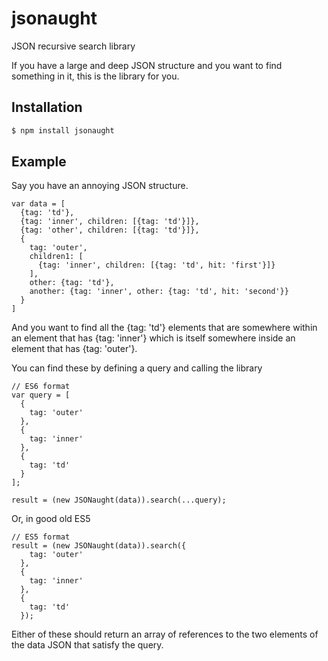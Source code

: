 # jsonaught
JSON recursive search library

If you have a large and deep JSON structure and you want to find something in it, this is the library for you.

## Installation

```bash
$ npm install jsonaught
```

## Example

Say you have an annoying JSON structure.

    var data = [
      {tag: 'td'},
      {tag: 'inner', children: [{tag: 'td'}]},
      {tag: 'other', children: [{tag: 'td'}]},
      {
        tag: 'outer',
        children1: [
          {tag: 'inner', children: [{tag: 'td', hit: 'first'}]}
        ],
        other: {tag: 'td'},
        another: {tag: 'inner', other: {tag: 'td', hit: 'second'}}
      }
    ]
    
And you want to find all the {tag: 'td'} elements that are somewhere within
an element that has {tag: 'inner'} which is itself somewhere inside an
element that has {tag: 'outer'}.

You can find these by defining a query and calling the library

    // ES6 format
    var query = [
      {
        tag: 'outer'
      },
      {
        tag: 'inner'
      },
      {
        tag: 'td'
      }
    ];

    result = (new JSONaught(data)).search(...query);

Or, in good old ES5

    // ES5 format
    result = (new JSONaught(data)).search({
        tag: 'outer'
      },
      {
        tag: 'inner'
      },
      {
        tag: 'td'
      });

Either of these should return an array of references to the two elements of the data JSON that satisfy the query.
